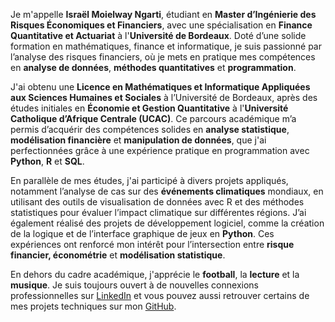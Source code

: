 Je m'appelle **Israël Moielway Ngarti**, étudiant en **Master d’Ingénierie des Risques Économiques et Financiers**, avec une spécialisation en **Finance Quantitative et Actuariat** à l'**Université de Bordeaux**. Doté d’une solide formation en mathématiques, finance et informatique, je suis passionné par l’analyse des risques financiers, où je mets en pratique mes compétences en **analyse de données**, **méthodes quantitatives** et **programmation**.

J'ai obtenu une **Licence en Mathématiques et Informatique Appliquées aux Sciences Humaines et Sociales** à l’Université de Bordeaux, après des études initiales en **Économie et Gestion Quantitative** à l'**Université Catholique d’Afrique Centrale (UCAC)**. Ce parcours académique m’a permis d’acquérir des compétences solides en **analyse statistique**, **modélisation financière** et **manipulation de données**, que j'ai perfectionnées grâce à une expérience pratique en programmation avec **Python**, **R** et **SQL**.

En parallèle de mes études, j'ai participé à divers projets appliqués, notamment l’analyse de cas sur des **événements climatiques** mondiaux, en utilisant des outils de visualisation de données avec R et des méthodes statistiques pour évaluer l’impact climatique sur différentes régions. J’ai également réalisé des projets de développement logiciel, comme la création de la logique et de l’interface graphique de jeux en **Python**. Ces expériences ont renforcé mon intérêt pour l’intersection entre **risque financier, économétrie** et **modélisation statistique**.

En dehors du cadre académique, j'apprécie le **football**, la **lecture** et la **musique**. Je suis toujours ouvert à de nouvelles connexions professionnelles sur [LinkedIn](https://www.linkedin.com/in/israel-ngarti) et vous pouvez aussi retrouver certains de mes projets techniques sur mon [GitHub](https://github.com/israel-ngarti).
